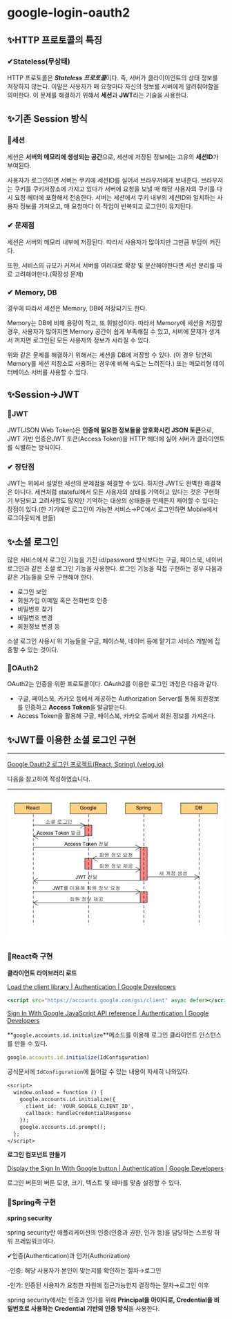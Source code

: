 # google-login-oauth2
## ✨HTTP 프로토콜의 특징

### ✔Stateless(무상태)

HTTP 프로토콜은 ***Stateless 프로토콜***이다. 즉, 서버가 클라이이언트의 상태 정보를 저장하지 않는다. 이말은 사용자가 매 요청마다 자신의 정보를 서버에게 알려줘야함을 의미한다. 이 문제를 해결하기 위해서 **세션**과 **JWT**라는 기술을 사용한다.

## ✨기존 Session 방식

### 🔎세션

세션은 **서버의 메모리에 생성되는 공간**으로, 세션에 저장된 정보에는 고유의 **세션ID**가 부여된다.

사용자가 로그인하면 서버는 쿠키에 세션ID를 실어서 브라우저에게 보내준다. 브라우저는 쿠키를 쿠키저장소에 가지고 있다가 서버에 요청을 보낼 때 해당 사용자의 쿠키를 다시 요청 헤더에 포함해서 전송한다. 서버는 세션에서 쿠키 내부의 세션ID와 일치하는 사용자 정보를 가져오고, 매 요청마다 이 작업이 반복되고 로그인이 유지된다.

### ✔ 문제점

세션은 서버의 메모리 내부에 저장된다. 따라서 사용자가 많아지만 그만큼 부담이 커진다.

또한, 서비스의 규모가 커져서 서버를 여러대로 확장 및 분산해야한다면 세션 분리를 따로 고려해야한다.(확장성 문제)

### ✔ Memory, DB

경우에 따라서 세션은 Memory, DB에 저장되기도 한다.

Memory는 DB에 비해 용량이 작고, 또 휘발성이다. 따라서 Memory에 세션을 저장할 경우, 사용자가 많아지면 Memory 공간이 쉽게 부족해질 수 있고, 서버에 문제가 생겨서 꺼지면 로그인된 모든 사용자의 정보가 사라질 수 있다.

위와 같은 문제를 해결하기 위해서는 세션을 DB에 저장할 수 있다. (이 경우 당연히 Memory를 세션 저장소로 사용하는 경우에 비해 속도는 느려진다.) 또는 메모리형 데이터베이스 서버를 사용할 수 있다.

## ✨Session→JWT

### 🔎JWT

JWT(JSON Web Token)은 **인증에 필요한 정보들을 암호화시킨 JSON 토큰**으로, JWT 기반 인증은JWT 토큰(Access Token)을 HTTP 헤더에 실어 서버가 클라이언트를 식별하는 방식이다.

### ✔ 장단점

JWT는 위에서 설명한 세션의 문제점을 해결할 수 있다. 하지만 JWT도 완벽한 해결책은 아니다. 세션처럼 stateful해서 모든 사용자의 상태를 기억하고 있다는 것은 구현하기 부담되고 고려사항도 많지만 기억하는 대상의 상태들을 언제든지 제어할 수 있다는 장점이 있다.(한 기기에만 로그인이 가능한 서비스→PC에서 로그인하면 Mobile에서 로그아웃되게 만듦)

## ✨소셜 로그인

많은 서비스에서 로그인 기능을 가진 id/password 방식보다는 구글, 페이스북, 네이버 로그인과 같은 소셜 로그인 기능을 사용한다. 로그인 기능을 직접 구현하는 경우 다음과 같은 기능들을 모두 구현해야 한다.

- 로그인 보안
- 회원가입 이메일 혹은 전화번호 인증
- 비밀번호 찾기
- 비밀번호 변경
- 회원정보 변경 등

소셜 로그인 사용시 위 기능들을 구글, 페이스북, 네이버 등에 맡기고 서비스 개발에 집중할 수 있는 것이다.

### 🔎OAuth2

OAuth2는 인증을 위한 프로토콜이다. OAuth2를 이용한 로그인 과정은 다음과 같다.

- 구글, 페이스북, 카카오 등에서 제공하는 Authorization Server를 통해 회원정보를 인증하고 **Access Token**을 발급받는다.
- Access Token을 활용해 구글, 페이스북, 카카오 등에서 회원 정보를 가져온다.

## ✨JWT를 이용한 소셜 로그인 구현

---

[Google Oauth2 로그인 프로젝트(React, Spring) (velog.io)](https://velog.io/@heelieben/Google-Oauth2-%EB%A1%9C%EA%B7%B8%EC%9D%B8-%ED%94%84%EB%A1%9C%EC%A0%9D%ED%8A%B8React-Spring)

다음을 참고하여 작성하였습니다.

---

![소셜 로그인 절차.png](./image/flow_chart.png)

### 🔎React측 구현

**클라이언트 라이브러리 로드**

[Load the client library | Authentication | Google Developers](https://developers.google.com/identity/gsi/web/guides/client-library)

```jsx
<script src="https://accounts.google.com/gsi/client" async defer></script>
```

[Sign In With Google JavaScript API reference | Authentication | Google Developers](https://developers.google.com/identity/gsi/web/reference/js-reference)

**`google.accounts.id.initialize`**메소드를 이용해 로그인 클라이언트 인스턴스를 만들 수 있다. 

```jsx
google.accounts.id.initialize(IdConfiguration)
```

공식문서에 `IdConfiguration`에 들어갈 수 있는 내용이 자세히 나와있다.

```
<script>
  window.onload = function () {
    google.accounts.id.initialize({
      client_id: 'YOUR_GOOGLE_CLIENT_ID',
      callback: handleCredentialResponse
    });
    google.accounts.id.prompt();
  };
</script>
```

**로그인 컴포넌트 만들기**

[Display the Sign In With Google button | Authentication | Google Developers](https://developers.google.com/identity/gsi/web/guides/display-button)

로그인 버튼의 버튼 모양, 크기, 텍스트 및 테마를 맞춤 설정할 수 있다.

### 🔎Spring측 구현

**spring security**

spring security란 애플리케이션의 인증(인증과 권한, 인가 등)을 담당하는 스프링 하위 프레임워크이다. 

✔인증(Authentication)과 인가(Authorization)

-인증: 해당 사용자가 본인이 맞는지를 확인하는 절차→로그인

-인가: 인증된 사용자가 요청한 자원에 접근가능한지 결정하는 절차→로그인 이후

spring security에서는 인증과 인가를 위해 **Principal을 아이디로, Credential을 비밀번호로 사용하는 Credential 기반의 인증 방식**을 사용한다.
